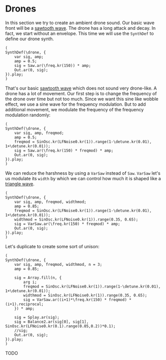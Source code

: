 # Drones

In this section we try to create an ambient drone sound.
Our basic wave front will be a [sawtooth wave](sec-sawtooth-wave).
The drone has a long attack and decay.
In fact, we start without an envelope.
This time we will use the ``SynthDef`` to define our drone synth.

```isc
(
SynthDef(\drone, {
    var sig, amp;
	amp = 0.5;
	sig = Saw.ar(\freq.kr(150)) * amp;
    Out.ar(0, sig);
}).play;
)
```

That's our basic [sawtooth wave](sec-sawtooth-wave) which does not sound very drone-like.
A drone has a lot of movement.
Our first step is to change the frequency of the drone over time but not too much.
Since we want this sine like wobble effect, we use a sine wave for the frequency modulation.
But to add additional movement, we modulate the frequency of the frequency modulation randomly:

```isc
(
SynthDef(\drone, {
    var sig, amp, freqmod;
	amp = 0.5;
	freqmod = SinOsc.kr(LFNoise0.kr(1)).range(1-\detune.kr(0.01), 1+\detune.kr(0.01));
	sig = Saw.ar(\freq.kr(150) * freqmod) * amp;
	Out.ar(0, sig);
}).play;
)
```

We can reduce the harshness by using a ``VarSaw`` instead of ``Saw``.
``VarSaw`` let's us modulate its ``width`` by which we can control how much it is shaped like a [triangle wave](sec-triangle-wave).

```isc
(
SynthDef(\drone, {
    var sig, amp, freqmod, widthmod;
	amp = 0.85;
	freqmod = SinOsc.kr(LFNoise0.kr(1)).range(1-\detune.kr(0.01), 1+\detune.kr(0.01));
	widthmod = SinOsc.kr(LFNoise0.kr(1)).range(0.35, 0.65);
	sig = VarSaw.ar(\freq.kr(150) * freqmod) * amp;
	Out.ar(0, sig);
}).play;
)
```

Let's duplicate to create some sort of unison:

```isc
(
SynthDef(\drone, {
    var sig, amp, freqmod, widthmod, n = 3;
	amp = 0.85;

	sig = Array.fill(n, {
		arg i;
		freqmod = SinOsc.kr(LFNoise0.kr(1)).range(1-\detune.kr(0.01), 1+\detune.kr(0.01));
		widthmod = SinOsc.kr(LFNoise0.kr(1)).range(0.35, 0.65);
		sig = VarSaw.ar((i+1)*\freq.kr(150) * freqmod) * (i+1).reciprocal;
	}) * amp;

	sig = Splay.ar(sig);
	sig = Balance2.ar(sig[0], sig[1], SinOsc.kr(LFNoise0.kr(0.1).range(0.05,0.2))*0.1);
    //sig;
	Out.ar(0, sig);
}).play;
)
```

TODO